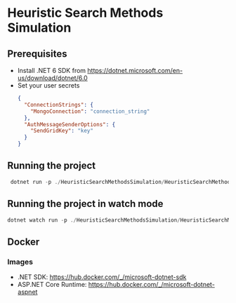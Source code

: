 ﻿# Heuristic Search Methods Simulation

## Prerequisites

- Install .NET 6 SDK from https://dotnet.microsoft.com/en-us/download/dotnet/6.0
- Set your user secrets
  ```json
  {
    "ConnectionStrings": {
      "MongoConnection": "connection_string"
    },
    "AuthMessageSenderOptions": {
      "SendGridKey": "key"
    }
  }
  ```

## Running the project

```powershell
 dotnet run -p ./HeuristicSearchMethodsSimulation/HeuristicSearchMethodsSimulation.csproj
```

## Running the project in watch mode

```powershell
dotnet watch run -p ./HeuristicSearchMethodsSimulation/HeuristicSearchMethodsSimulation.csproj
```

## Docker

### Images

- .NET SDK: https://hub.docker.com/_/microsoft-dotnet-sdk
- ASP.NET Core Runtime: https://hub.docker.com/_/microsoft-dotnet-aspnet

